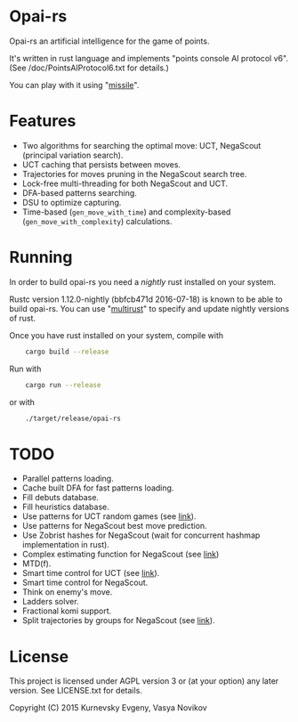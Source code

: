 Opai-rs
====

Opai-rs an artificial intelligence for the game of points.

It's written in rust language and implements "points console AI protocol v6". (See /doc/PointsAIProtocol6.txt for details.)

You can play with it using "[missile](https://github.com/kurnevsky/missile)".

Features
====

* Two algorithms for searching the optimal move: UCT, NegaScout (principal variation search).
* UCT caching that persists between moves.
* Trajectories for moves pruning in the NegaScout search tree.
* Lock-free multi-threading for both NegaScout and UCT.
* DFA-based patterns searching.
* DSU to optimize capturing.
* Time-based (`gen_move_with_time`) and complexity-based (`gen_move_with_complexity`) calculations.

Running
====

In order to build opai-rs you need a _nightly_ rust installed on your system.

Rustc version 1.12.0-nightly (bbfcb471d 2016-07-18) is known to be able to build opai-rs. You can use "[multirust](https://github.com/brson/multirust)" to specify and update nightly versions of rust.

Once you have rust installed on your system, compile with

```sh
    cargo build --release
```

Run with

```sh
    cargo run --release
```

or with

```sh
    ./target/release/opai-rs
```

TODO
====
* Parallel patterns loading.
* Cache built DFA for fast patterns loading.
* Fill debuts database.
* Fill heuristics database.
* Use patterns for UCT random games (see [link](http://pasky.or.cz/go/pachi-tr.pdf)).
* Use patterns for NegaScout best move prediction.
* Use Zobrist hashes for NegaScout (wait for concurrent hashmap implementation in rust).
* Complex estimating function for NegaScout (see [link](https://www.gnu.org/software/gnugo/gnugo_13.html#SEC167))
* MTD(f).
* Smart time control for UCT (see [link](http://pasky.or.cz/go/pachi-tr.pdf)).
* Smart time control for NegaScout.
* Think on enemy's move.
* Ladders solver.
* Fractional komi support.
* Split trajectories by groups for NegaScout (see [link](https://www.icsi.berkeley.edu/ftp/global/pub/techreports/1996/tr-96-030.pdf)).

License
====

This project is licensed under AGPL version 3 or (at your option) any later version. See LICENSE.txt for details.

Copyright (C) 2015 Kurnevsky Evgeny, Vasya Novikov
